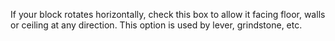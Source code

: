 If your block rotates horizontally, check this box to allow it facing floor, walls or ceiling at any direction.
This option is used by lever, grindstone, etc.